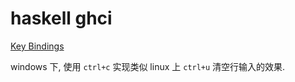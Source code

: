 # haskell ghci

[Key Bindings](https://github.com/judah/haskeline/wiki/KeyBindings)

windows 下, 使用 `ctrl+c` 实现类似 linux 上 `ctrl+u` 清空行输入的效果.
